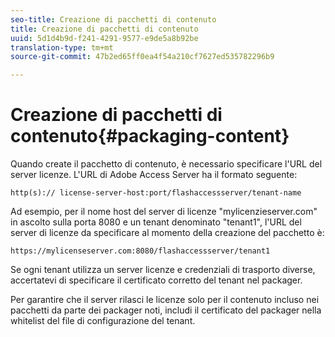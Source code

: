```yaml
---
seo-title: Creazione di pacchetti di contenuto
title: Creazione di pacchetti di contenuto
uuid: 5d1d4b9d-f241-4291-9577-e9de5a8b92be
translation-type: tm+mt
source-git-commit: 47b2ed65ff0ea4f54a210cf7627ed535782296b9

---
```



# Creazione di pacchetti di contenuto{#packaging-content}

Quando create il pacchetto di contenuto, è necessario specificare l&#39;URL del server licenze. L&#39;URL di Adobe Access Server ha il formato seguente:

```
http(s):// license-server-host:port/flashaccessserver/tenant-name
```

Ad esempio, per il nome host del server di licenze &quot;mylicenzieserver.com&quot; in ascolto sulla porta 8080 e un tenant denominato &quot;tenant1&quot;, l&#39;URL del server di licenze da specificare al momento della creazione del pacchetto è:

```
https://mylicenseserver.com:8080/flashaccessserver/tenant1
```

Se ogni tenant utilizza un server licenze e credenziali di trasporto diverse, accertatevi di specificare il certificato corretto del tenant nel packager.

Per garantire che il server rilasci le licenze solo per il contenuto incluso nei pacchetti da parte dei packager noti, includi il certificato del packager nella whitelist del file di configurazione del tenant.
